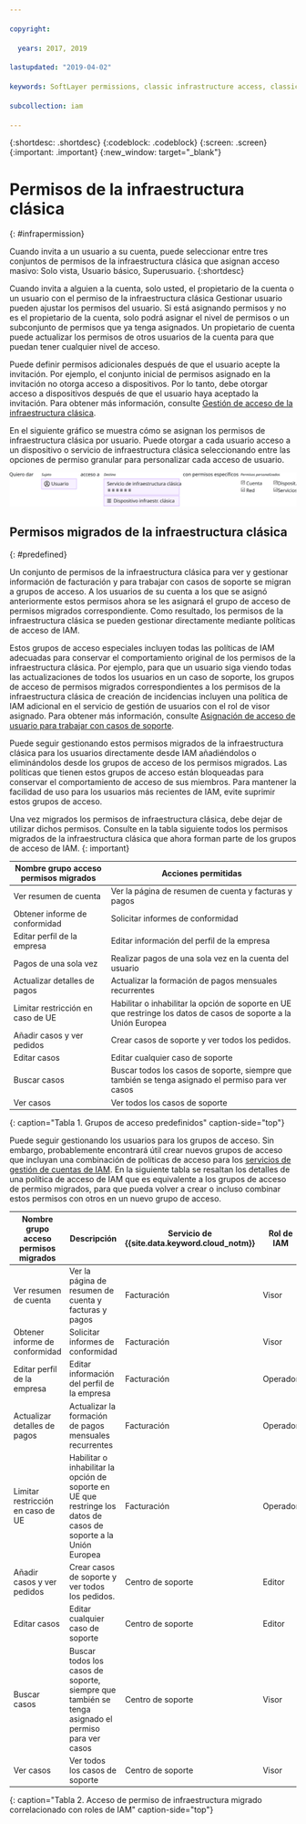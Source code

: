 ```yaml
---

copyright:

  years: 2017, 2019

lastupdated: "2019-04-02"

keywords: SoftLayer permissions, classic infrastructure access, classic infrastructure permission, migrated SoftLayer permissions, migrated permission access group

subcollection: iam

---
```


{:shortdesc: .shortdesc}
{:codeblock: .codeblock}
{:screen: .screen}
{:important: .important}
{:new_window: target="_blank"}

# Permisos de la infraestructura clásica
{: #infrapermission}

Cuando invita a un usuario a su cuenta, puede seleccionar entre tres conjuntos de permisos de la infraestructura clásica que asignan acceso masivo: Solo vista, Usuario básico, Superusuario.
{:shortdesc}

Cuando invita a alguien a la cuenta, solo usted, el propietario de la cuenta o un usuario con el permiso de la infraestructura clásica Gestionar usuario pueden ajustar los permisos del usuario. Si está asignando permisos y no es el propietario de la cuenta, solo podrá asignar el nivel de permisos o un subconjunto de permisos que ya tenga asignados. Un propietario de cuenta puede actualizar los permisos de otros usuarios de la cuenta para que puedan tener cualquier nivel de acceso.

Puede definir permisos adicionales después de que el usuario acepte la invitación. Por ejemplo, el conjunto inicial de permisos asignado en la invitación no otorga acceso a dispositivos. Por lo tanto, debe otorgar acceso a dispositivos después de que el usuario haya aceptado la invitación. Para obtener más información, consulte [Gestión de acceso de la infraestructura clásica](/docs/iam?topic=iam-mngclassicinfra#mngclassicinfra).

En el siguiente gráfico se muestra cómo se asignan los permisos de infraestructura clásica por usuario. Puede otorgar a cada usuario acceso a un dispositivo o servicio de infraestructura clásica seleccionando entre las opciones de permiso granular para personalizar cada acceso de usuario.

![Acceso de infraestructura clásica](images/ClassicIaaS.svg "Asignación de acceso de infraestructura clásica seleccionando un usuario, dispositivo o servicio y, finalmente, cualquier combinación de permisos granulares")



## Permisos migrados de la infraestructura clásica
{: #predefined}

Un conjunto de permisos de la infraestructura clásica para ver y gestionar información de facturación y para trabajar con casos de soporte se migran a grupos de acceso. A los usuarios de su cuenta a los que se asignó anteriormente estos permisos ahora se les asignará el grupo de acceso de permisos migrados correspondiente. Como resultado, los permisos de la infraestructura clásica se pueden gestionar directamente mediante políticas de acceso de IAM.

Estos grupos de acceso especiales incluyen todas las políticas de IAM adecuadas para conservar el comportamiento original de los permisos de la infraestructura clásica. Por ejemplo, para que un usuario siga viendo todas las actualizaciones de todos los usuarios en un caso de soporte, los grupos de acceso de permisos migrados correspondientes a los permisos de la infraestructura clásica de creación de incidencias incluyen una política de IAM adicional en el servicio de gestión de usuarios con el rol de visor asignado. Para obtener más información, consulte [Asignación de acceso de usuario para trabajar con casos de soporte](/docs/get-support?topic=get-support-access#access).

Puede seguir gestionando estos permisos migrados de la infraestructura clásica para los usuarios directamente desde IAM añadiéndolos o eliminándolos desde los grupos de acceso de los permisos migrados. Las políticas que tienen estos grupos de acceso están bloqueadas para conservar el comportamiento de acceso de sus miembros. Para mantener la facilidad de uso para los usuarios más recientes de IAM, evite suprimir estos grupos de acceso.

Una vez migrados los permisos de infraestructura clásica, debe dejar de utilizar dichos permisos. Consulte en la tabla siguiente todos los permisos migrados de la infraestructura clásica que ahora forman parte de los grupos de acceso de IAM.
{: important}

| Nombre grupo acceso permisos migrados | Acciones permitidas |
|----------|---------|
| Ver resumen de cuenta | Ver la página de resumen de cuenta y facturas y pagos |
| Obtener informe de conformidad | Solicitar informes de conformidad |
| Editar perfil de la empresa | Editar información del perfil de la empresa |
| Pagos de una sola vez | Realizar pagos de una sola vez en la cuenta del usuario |
| Actualizar detalles de pagos | Actualizar la formación de pagos mensuales recurrentes |
| Limitar restricción en caso de UE | Habilitar o inhabilitar la opción de soporte en UE que restringe los datos de casos de soporte a la Unión Europea  |
| Añadir casos y ver pedidos | Crear casos de soporte y ver todos los pedidos.  |
| Editar casos | Editar cualquier caso de soporte |
| Buscar casos | Buscar todos los casos de soporte, siempre que también se tenga asignado el permiso para ver casos |
| Ver casos | Ver todos los casos de soporte |
{: caption="Tabla 1. Grupos de acceso predefinidos" caption-side="top"}

Puede seguir gestionando los usuarios para los grupos de acceso. Sin embargo, probablemente encontrará útil crear nuevos grupos de acceso que incluyan una combinación de políticas de acceso para los [servicios de gestión de cuentas de IAM](/docs/iam?topic=iam-account-services#account-services). En la siguiente tabla se resaltan los detalles de una política de acceso de IAM que es equivalente a los grupos de acceso de permiso migrados, para que pueda volver a crear o incluso combinar estos permisos con otros en un nuevo grupo de acceso.


| Nombre grupo acceso permisos migrados | Descripción | Servicio de {{site.data.keyword.cloud_notm}} | Rol de IAM |
|-----------------------------------|-------------|-----------------------------------------|----------|
| Ver resumen de cuenta | Ver la página de resumen de cuenta y facturas y pagos  |  Facturación |  Visor    |
| Obtener informe de conformidad | Solicitar informes de conformidad | Facturación |    Visor |
| Editar perfil de la empresa | Editar información del perfil de la empresa | Facturación  | Operador |
| Actualizar detalles de pagos | Actualizar la formación de pagos mensuales recurrentes | Facturación   | Operador |
| Limitar restricción en caso de UE | Habilitar o inhabilitar la opción de soporte en UE que restringe los datos de casos de soporte a la Unión Europea  |   Facturación |   Operador   |
| Añadir casos y ver pedidos | Crear casos de soporte y ver todos los pedidos.  | Centro de soporte |   Editor   |
| Editar casos | Editar cualquier caso de soporte | Centro de soporte |   Editor |
| Buscar casos | Buscar todos los casos de soporte, siempre que también se tenga asignado el permiso para ver casos | Centro de soporte |  Visor |
| Ver casos | Ver todos los casos de soporte | Centro de soporte | Visor |
{: caption="Tabla 2. Acceso de permiso de infraestructura migrado correlacionado con roles de IAM" caption-side="top"}

